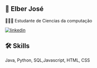 
## 🚀 Elber José

👨🏾‍💻 Estudante de Ciencias da computação

[![linkedin](https://img.shields.io/badge/linkedin-0A66C2?style=for-the-badge&logo=linkedin&logoColor=white)](linkedin.com/in/elberjsn/)


## 🛠 Skills
Java, Python, SQL,Javascript, HTML, CSS

